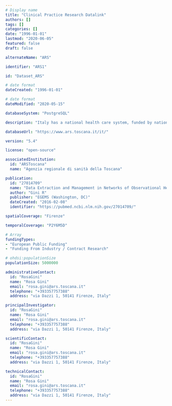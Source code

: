 ```yaml
---
# Display name
title: "Clinical Practice Research Datalink"
authors: []
tags: []
categories: []
date: "1996-01-01"
lastmod: "2020-06-05"
featured: false
draft: false

alternateName: "ARS"

identifier: "ARS1"

id: "Dataset_ARS"

# date format
dateCreated: "1996-01-01"

# date format
dateModified: "2020-05-15"

databaseSystem: "PostgreSQL"

description: "Italy has a national health care system, funded by national tax but organised at a regional level: each region receives money from the central government and must pay for the healthcare of its inhabitants. Administrative data of healthcare purchased (or administered) by each region are collected with the same national data model. ARS has a copy of the administrative data of the Tuscany region. Moreover ARS has a copy of the death and birth registry and of the malformation registry, and they can be linked at an individual level with the other health data available. The core of the system is the inhabitant registry."

databaseUrl: "https://www.ars.toscana.it/it/"

version: "5.4"

license: "open-source"

associatedInstitution: 
  id: "ARSToscana"
  name: "Agenzia regionale di sanità della Toscana"

publication: 
  id: "27014709"
  name: "Data Extraction and Management in Networks of Observational Health Care Databases for Scientific Research: A Comparison of EU-ADR, OMOP, Mini-Sentinel and MATRICE Strategies"
  author: "Gini R"
  publisher: "EGEMS (Washington, DC)"
  dateCreated: "2016-02-08"
  identifier: "https://pubmed.ncbi.nlm.nih.gov/27014709/"

spatialCoverage: "Firenze"

temporalCoverage: "P2Y6M5D"

# Array
fundingTypes:
- "European Public Funding"
- "Funding From Industry / Contract Research" 

# ohdsi:populationSize
populationSize: 5000000

administrativeContact:
  id: "RosaGini"
  name: "Rosa Gini"
  email: "rosa.gini@ars.toscana.it"
  telephone: "+393357757388"
  address: "via Dazzi 1, 50141 Firenze, Italy"

principalInvestigator:
  id: "RosaGini"
  name: "Rosa Gini"
  email: "rosa.gini@ars.toscana.it"
  telephone: "+393357757388"
  address: "via Dazzi 1, 50141 Firenze, Italy"

scientificContact:
  id: "RosaGini"
  name: "Rosa Gini"
  email: "rosa.gini@ars.toscana.it"
  telephone: "+393357757388"
  address: "via Dazzi 1, 50141 Firenze, Italy"

technicalContact:
  id: "RosaGini"
  name: "Rosa Gini"
  email: "rosa.gini@ars.toscana.it"
  telephone: "+393357757388"
  address: "via Dazzi 1, 50141 Firenze, Italy"
---
```

